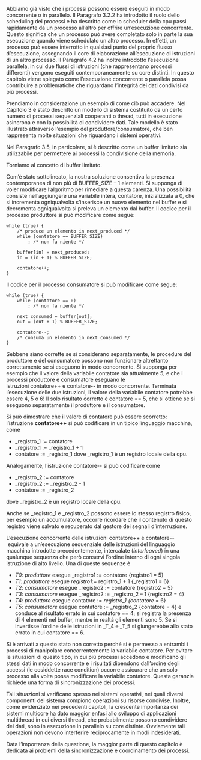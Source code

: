 Abbiamo già visto che i processi possono essere eseguiti in modo concorrente o in parallelo.
Il Paragrafo 3.2.2 ha introdotto il ruolo dello scheduling dei processi e ha descritto come lo scheduler della cpu passi rapidamente da un processo all’altro per offrire un’esecuzione concorrente.
Questo significa che un processo può avere completato solo in parte la sua esecuzione quando viene schedulato un altro processo. In effetti, un processo può essere interrotto in qualsiasi punto del proprio flusso d’esecuzione, assegnando il core di elaborazione all’esecuzione di istruzioni di un altro processo. 
Il Paragrafo 4.2 ha inoltre introdotto l’esecuzione parallela, in cui due flussi di istruzioni (che rappresentano processi differenti) vengono eseguiti contemporaneamente su core distinti. In questo capitolo viene spiegato come l’esecuzione concorrente o parallela possa contribuire a problematiche che riguardano l’integrità dei dati condivisi da più processi.

Prendiamo in considerazione un esempio di come ciò può accadere. Nel Capitolo 3 è stato descritto un modello di sistema costituito da un certo numero di processi sequenziali cooperanti o thread, tutti in esecuzione asincrona e con la possibilità di condividere dati. Tale modello è stato illustrato attraverso l’esempio del produttore/consumatore, che ben rappresenta molte situazioni che riguardano i sistemi operativi. 

Nel Paragrafo 3.5, in particolare, si è descritto come un buffer limitato sia utilizzabile per permettere ai processi la condivisione della memoria.


Torniamo al concetto di buffer limitato.

Com’è stato sottolineato, la nostra soluzione consentiva la presenza contemporanea di non più di BUFFER_SIZE – 1 elementi. 
Si supponga di voler modificare l’algoritmo per rimediare a questa carenza. Una possibilità consiste nell’aggiungere una variabile intera, contatore, inizializzata a 0, che si incrementa ogniqualvolta s’inserisce un nuovo elemento nel buffer e si decrementa ogniqualvolta si preleva un elemento dal buffer. Il codice per il processo produttore si può modificare come segue:

```
while (true) {
	/* produce un elemento in next_produced */
	while (contatore == BUFFER_SIZE)
		; /* non fa niente */
		
	buffer[in] = next_produced;
	in = (in + 1) % BUFFER_SIZE;
	
	contatore++;
}
```

Il codice per il processo consumatore si può modificare come segue:

```
while (true) {
	while (contatore == 0)
		; /* non fa niente */
	
	next_consumed = buffer[out];
	out = (out + 1) % BUFFER_SIZE;
	
	contatore--;
	/* consuma un elemento in next_consumed */
}
```

Sebbene siano corrette se si considerano separatamente, le procedure del produttore e del consumatore possono non funzionare altrettanto correttamente se si eseguono in modo concorrente.
Si supponga per esempio che il valore della variabile contatore sia attualmente 5, e che i processi produttore e consumatore eseguano le istruzioni contatore++ e contatore-- in modo concorrente.
Terminata l’esecuzione delle due istruzioni, il valore della variabile contatore potrebbe essere 4, 5 o 6! Il solo risultato corretto è contatore == 5, che si ottiene se si eseguono separatamente il produttore e il consumatore.

Si può dimostrare che il valore di contatore può essere scorretto: l’istruzione **contatore++** si può codificare in un tipico linguaggio macchina, come
-  _registro_1 := contatore
-  _registro_1 := _registro_1 + 1  
-  contatore := _registro_1
dove _registro_1 è un registro locale della cpu. 

Analogamente, l’istruzione contatore-- si può codificare come
-  _registro_2 := contatore
-  _registro_2 := _registro_2 - 1
-  contatore := _registro_2

dove _registro_2 è un registro locale della cpu.

Anche se _registro_1 e _registro_2 possono essere lo stesso registro fisico, per esempio un accumulatore, occorre ricordare che il contenuto di questo registro viene salvato e recuperato dal gestore dei segnali d’interruzione.

L’esecuzione concorrente delle istruzioni contatore++ e contatore-- equivale a un’esecuzione sequenziale delle istruzioni del linguaggio macchina introdotte precedentemente, intercalate (_interleaved_) in una qualunque sequenza che però conservi l’ordine interno di ogni singola istruzione di alto livello. Una di queste sequenze è
-   _T0: produttore_ esegue _registro1 := contatore {registro1 = 5}
-   _T1: produttore_ esegue _registro1_:= registro_1 + 1 {_registro1 = 6}
-   _T2: consumatore_ esegue _registro2 := contatore {registro2 = 5}
-   _T3: consumatore_  esegue _registro2 := _registro_2 – 1 {registro2 = 4}
-   _T4: produttore_ esegue contatore := _registro_1 {contatore_ = 6}
-   _T5: consumatore_ esegue contatore := _registro_2 {contatore = 4}
e conduce al risultato errato in cui contatore == 4; si registra la presenza di 4 elementi nel buffer, mentre in realtà gli elementi sono 5. Se si invertisse l’ordine delle istruzioni in _T_4 e _T_5 si giungerebbe allo stato errato in cui contatore == 6.

Si è arrivati a questo stato non corretto perché si è permesso a entrambi i processi di manipolare concorrentemente la variabile contatore. Per evitare le situazioni di questo tipo, in cui più processi accedono e modificano gli stessi dati in modo concorrente e i risultati dipendono dall’ordine degli accessi (le cosiddette race condition) occorre assicurare che un solo processo alla volta possa modificare la variabile contatore. Questa garanzia richiede una forma di sincronizzazione dei processi.

Tali situazioni si verificano spesso nei sistemi operativi, nei quali diversi componenti del sistema compiono operazioni su risorse condivise. 
Inoltre, come evidenziato nei precedenti capitoli, la crescente importanza dei sistemi multicore ha dato maggior enfasi allo sviluppo di applicazioni multithread in cui diversi thread, che probabilmente possono condividere dei dati, sono in esecuzione in parallelo su core distinte. 
Ovviamente tali operazioni non devono interferire reciprocamente in modi indesiderati. 

Data l’importanza della questione, la maggior parte di questo capitolo è dedicata ai problemi della sincronizzazione e coordinamento dei processi.